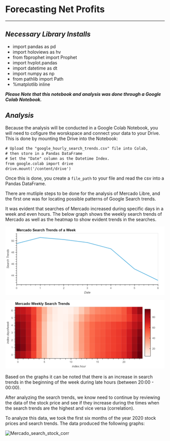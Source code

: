 # Forecasting Net Profits
---
## *Necessary Library Installs*

- import pandas as pd
- import holoviews as hv
- from fbprophet import Prophet
- import hvplot.pandas
- import datetime as dt
- import numpy as np
- from pathlib import Path
- %matplotlib inline

***Please Note that this notebook and analysis was done through a Google Colab Notebook.***

## *Analysis*

Because the analysis will be conducted in a Google Colab Notebook, you will need to cofigure the worskspace and connect your data to your Drive. This is done by mounting the Drive into the Notebook:


```
# Upload the "google_hourly_search_trends.csv" file into Colab, 
# then store in a Pandas DataFrame
# Set the "Date" column as the Datetime Index.
from google.colab import drive
drive.mount('/content/drive')
```
Once this is done, you create a ```file_path``` to your file  and read the csv into a Pandas DataFrame.

There are mutliple steps to be done for the analysis of Mercado Libre, and the first one was for locating possible patterns of Google Search trends. 

It was evident that searches of Mercado increased during specific days in a week and even hours. The below graph shows the weekly search trends of Mercado as well as the heatmap to show evident trends in the searches.

![Mercado_Weekly_Search_Trends](Resources/Mercado_search_trends_weekly.png)


![Mercado_Search_Trends_Heatmap](Resources/Mercado_weekly_heatmap.png)


Based on the graphs it can be noted that there is an increase in search trends in the beginning of the week during late hours (between 20:00 - 00:00).

After analyzing the search trends, we know need to continue by reviewing the data of the stock price and see if they increase during the times when the search trends are the highest and vice versa (correlation).

To analyze this data, we took the first six months of the year 2020 stock prices and search trends. The data produced the following graphs:

![Mercado_search_stock_corr]()